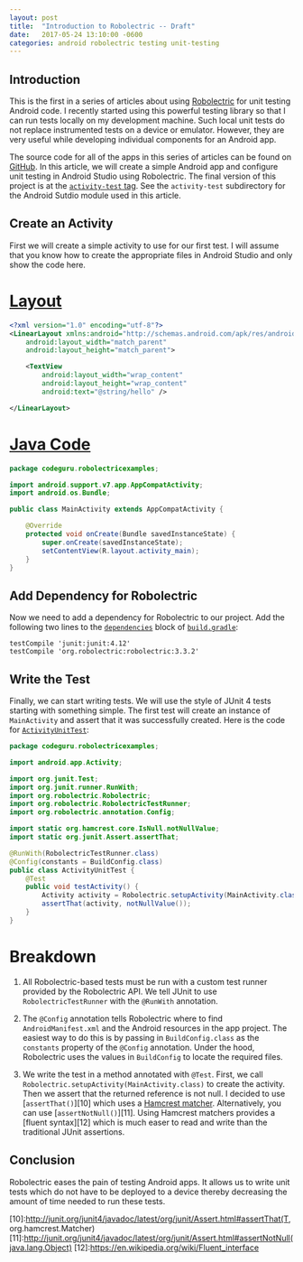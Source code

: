 ```yaml
---
layout: post
title:  "Introduction to Robolectric -- Draft"
date:   2017-05-24 13:10:00 -0600
categories: android robolectric testing unit-testing
---
```

Introduction
--

This is the first in a series of articles about using [Robolectric][5] for unit testing Android code. I recently started using this powerful testing library so that I can run tests locally on my development machine. Such local unit tests do not replace instrumented tests on a device or emulator. However, they are very useful while developing individual components for an Android app.

The source code for all of the apps in this series of articles can be found on [GitHub][1]. In this article, we will create a simple Android app and configure unit testing in Android Studio using Robolectric. The final version of this project is at the [`activity-test` tag][2]. See the `activity-test` subdirectory for the Android Sutdio module used in this article.

Create an Activity
--

First we will create a simple activity to use for our first test. I will assume that you know how to create the appropriate files in Android Studio and only show the code here.

[Layout][3]
==

```xml
<?xml version="1.0" encoding="utf-8"?>
<LinearLayout xmlns:android="http://schemas.android.com/apk/res/android"
    android:layout_width="match_parent"
    android:layout_height="match_parent">

    <TextView
        android:layout_width="wrap_content"
        android:layout_height="wrap_content"
        android:text="@string/hello" />

</LinearLayout>
```

[Java Code][4]
==

```java
package codeguru.robolectricexamples;

import android.support.v7.app.AppCompatActivity;
import android.os.Bundle;

public class MainActivity extends AppCompatActivity {

    @Override
    protected void onCreate(Bundle savedInstanceState) {
        super.onCreate(savedInstanceState);
        setContentView(R.layout.activity_main);
    }
}
```

Add Dependency for Robolectric
--

Now we need to add a dependency for Robolectric to our project. Add the following two lines to the [`dependencies`][6] block of [`build.gradle`][7]:

    testCompile 'junit:junit:4.12'
    testCompile 'org.robolectric:robolectric:3.3.2'

Write the Test
--

Finally, we can start writing tests. We will use the style of JUnit 4 tests starting with something simple. The first test will create an instance of `MainActivity` and assert that it was successfully created. Here is the code for [`ActivityUnitTest`][8]:

```java
package codeguru.robolectricexamples;

import android.app.Activity;

import org.junit.Test;
import org.junit.runner.RunWith;
import org.robolectric.Robolectric;
import org.robolectric.RobolectricTestRunner;
import org.robolectric.annotation.Config;

import static org.hamcrest.core.IsNull.notNullValue;
import static org.junit.Assert.assertThat;

@RunWith(RobolectricTestRunner.class)
@Config(constants = BuildConfig.class)
public class ActivityUnitTest {
    @Test
    public void testActivity() {
        Activity activity = Robolectric.setupActivity(MainActivity.class);
        assertThat(activity, notNullValue());
    }
}
```

Breakdown
==

1. All Robolectric-based tests must be run with a custom test runner provided by the Robolectric API. We tell JUnit to use `RobolectricTestRunner` with the `@RunWith` annotation.

2. The `@Config` annotation tells Robolectric where to find `AndroidManifest.xml` and the Android resources in the app project. The easiest way to do this is by passing in `BuildConfig.class` as the `constants` property of the `@Config` annotation. Under the hood, Robolectric uses the values in `BuildConfig` to locate the required files.

3. We write the test in a method annotated with `@Test`. First, we call `Robolectric.setupActivity(MainActivity.class)` to create the activity. Then we assert that the returned reference is not null. I decided to use [`assertThat()`][10] which uses a [Hamcrest matcher][9]. Alternatively, you can use [`assertNotNull()`][11]. Using Hamcrest matchers provides a [fluent syntax][12] which is much easer to read and write than the traditional JUnit assertions.

Conclusion
--

Robolectric eases the pain of testing Android apps. It allows us to write unit tests which do not have to be deployed to a device thereby decreasing the amount of time needed to run these tests.

[1]:https://github.com/codeguru42/robolectric-examples
[2]:https://github.com/codeguru42/robolectric-examples/tree/activity-test
[3]:https://github.com/codeguru42/robolectric-examples/blob/activity-test/activity-test/src/main/res/layout/activity_main.xml
[4]:https://github.com/codeguru42/robolectric-examples/blob/activity-test/activity-test/src/main/java/codeguru/robolectricexamples/MainActivity.java
[5]:http://robolectric.org/
[6]:https://github.com/codeguru42/robolectric-examples/blob/activity-test/activity-test/build.gradle#L22-L32
[7]:https://github.com/codeguru42/robolectric-examples/blob/activity-test/activity-test/build.gradle
[8]:https://github.com/codeguru42/robolectric-examples/blob/activity-test/activity-test/src/test/java/codeguru/robolectricexamples/ActivityUnitTest.java
[9]:http://hamcrest.org/JavaHamcrest/
[10]:http://junit.org/junit4/javadoc/latest/org/junit/Assert.html#assertThat(T, org.hamcrest.Matcher)
[11]:http://junit.org/junit4/javadoc/latest/org/junit/Assert.html#assertNotNull(java.lang.Object)
[12]:https://en.wikipedia.org/wiki/Fluent_interface
